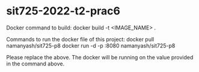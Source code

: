 # sit725-2022-t2-prac6

Docker command to build:
docker build -t <IMAGE_NAME> .

Commands to run the docker file of this project:
docker pull namanyash/sit725-p8
docker run -d -p <PORT>:8080 namanyash/sit725-p8

Please replace the <PORT> above. The docker will be running on the <PORT> value provided in the command above.
